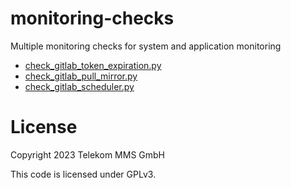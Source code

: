 # monitoring-checks

Multiple monitoring checks for system and application monitoring

- [check_gitlab_token_expiration.py](check-plugins/check_gitlab_token_expiration/README.md)
- [check_gitlab_pull_mirror.py](check-plugins/check_gitlab_pull_miror/README.md)
- [check_gitlab_scheduler.py](check-plugins/check_gitlab_scheduler/README.md)

# License

Copyright 2023 Telekom MMS GmbH

This code is licensed under GPLv3.
